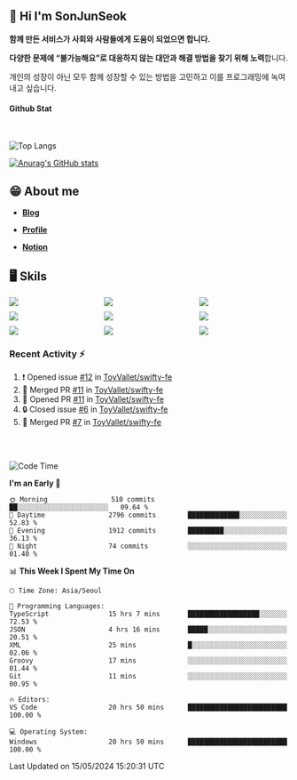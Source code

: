 ## 👋 Hi I'm SonJunSeok

**함께 만든 서비스가 사회와 사람들에게 도움이 되었으면 합니다.** 

**다양한 문제에 “불가능해요”로 대응하지 않는 대안과 해결 방법을 찾기 위해 노력**합니다. 

개인의 성장이 아닌 모두 함께 성장할 수 있는 방법을 고민하고 이를 프로그래밍에 녹여내고 싶습니다.

#### Github Stat
<div style="margin-top:50px;">

![Top Langs](https://github-readme-stats.vercel.app/api/top-langs/?username=kd02109&layout=compact&bg_color=dbf4ff&title_color=67adcc&text_color=67adcc&hide_border=true&show_icons=true&icon_color=67adcc&rank_icon=github&count_private=true&card_width=400px&card_height=300px)

[![Anurag's GitHub stats](https://github-readme-stats.vercel.app/api?username=kd02109&bg_color=dbf4ff&title_color=67adcc&text_color=67adcc&hide_border=true&show_icons=true&icon_color=67adcc&rank_icon=github&count_private=true&card_width=250px)](https://github.com/anuraghazra/github-readme-stats)


</div>



## 😁 About me
-  <a href="https://sonblog.vercel.app/" target="_blank"><strong>Blog</strong></a>

-  <a href="https://nostalgic-marquis-7af.notion.site/Frontend-Engineer-ec9b6e38c7824e7fb7f6fca4fc8564a5?pvs=74" target="_blank"><strong>Profile</strong></a>

-  <a href="https://nostalgic-marquis-7af.notion.site/Front-End-f0f3b7fcec3045c482c1cd33dfcf2abc?pvs=74" target="_blank"><strong>Notion</strong></a>

## 🖥️ Skils


<div style="display:grid; grid-template-rows:repeat(3, 1fr); grid-template-columns:repeat(3, 1fr); gap:10px">
  <img src="https://img.shields.io/badge/javascript-F7DF1E?style=flat-square&logo=javascript&logoColor=black"> 
  <img src="https://img.shields.io/badge/typescript-3178C6?style=flat-square&logo=typescript&logoColor=white"/>
  <img src="https://img.shields.io/badge/react-61DAFB?style=flat-square&logo=react&logoColor=black"/>
  <img src="https://img.shields.io/badge/redux-764ABC?style=flat-square&logo=redux&logoColor=white"/>
  <img src="https://img.shields.io/badge/styledcomponents-DB7093?style=flat-square&logo=styledcomponents&logoColor=white"/>
  <img src="https://img.shields.io/badge/tailwindcss-06B6D4?style=flat-square&logo=tailwindcss&logoColor=white"/>
  <img src="https://img.shields.io/badge/reactquery-FF4154?style=flat-square&logo=reactquery&logoColor=white"/>
  <img src="https://img.shields.io/badge/Next.js-B4B4DC?style=flat&logo=Next.js&logoColor=black"/>
  <img src="https://img.shields.io/badge/reactrouter-CA4245?style=flat-square&logo=reactrouter&logoColor=white"/>
</div>

### Recent Activity :zap:
<!--START_SECTION:activity-->
1. ❗ Opened issue [#12](https://github.com/ToyVallet/swifty-fe/issues/12) in [ToyVallet/swifty-fe](https://github.com/ToyVallet/swifty-fe)
2. 🎉 Merged PR [#11](https://github.com/ToyVallet/swifty-fe/pull/11) in [ToyVallet/swifty-fe](https://github.com/ToyVallet/swifty-fe)
3. 💪 Opened PR [#11](https://github.com/ToyVallet/swifty-fe/pull/11) in [ToyVallet/swifty-fe](https://github.com/ToyVallet/swifty-fe)
4. 🔒 Closed issue [#6](https://github.com/ToyVallet/swifty-fe/issues/6) in [ToyVallet/swifty-fe](https://github.com/ToyVallet/swifty-fe)
5. 🎉 Merged PR [#7](https://github.com/ToyVallet/swifty-fe/pull/7) in [ToyVallet/swifty-fe](https://github.com/ToyVallet/swifty-fe)
<!--END_SECTION:activity-->

<br/>
<br/>

<!--START_SECTION:waka-->
![Code Time](http://img.shields.io/badge/Code%20Time-1%2C689%20hrs%2056%20mins-blue)

**I'm an Early 🐤** 

```text
🌞 Morning                510 commits         ██░░░░░░░░░░░░░░░░░░░░░░░   09.64 % 
🌆 Daytime                2796 commits        █████████████░░░░░░░░░░░░   52.83 % 
🌃 Evening                1912 commits        █████████░░░░░░░░░░░░░░░░   36.13 % 
🌙 Night                  74 commits          ░░░░░░░░░░░░░░░░░░░░░░░░░   01.40 % 
```


📊 **This Week I Spent My Time On** 

```text
🕑︎ Time Zone: Asia/Seoul

💬 Programming Languages: 
TypeScript               15 hrs 7 mins       ██████████████████░░░░░░░   72.53 % 
JSON                     4 hrs 16 mins       █████░░░░░░░░░░░░░░░░░░░░   20.51 % 
XML                      25 mins             █░░░░░░░░░░░░░░░░░░░░░░░░   02.06 % 
Groovy                   17 mins             ░░░░░░░░░░░░░░░░░░░░░░░░░   01.44 % 
Git                      11 mins             ░░░░░░░░░░░░░░░░░░░░░░░░░   00.95 % 

🔥 Editors: 
VS Code                  20 hrs 50 mins      █████████████████████████   100.00 % 

💻 Operating System: 
Windows                  20 hrs 50 mins      █████████████████████████   100.00 % 
```


 Last Updated on 15/05/2024 15:20:31 UTC
<!--END_SECTION:waka-->
